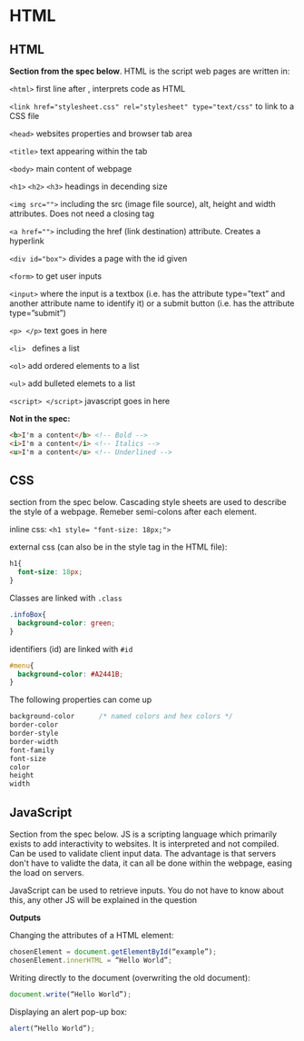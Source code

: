 # HTML
## HTML 
**Section from the spec below**. HTML is the script web pages are written in:

`<html>` first line after <!DOCTYPE html>, interprets code as HTML

`<link href="stylesheet.css" rel="stylesheet" type="text/css"` to link to a CSS file

`<head>` websites properties and browser tab area

`<title>` text appearing within the tab

`<body>` main content of webpage

`<h1>` `<h2>` `<h3>` headings in decending size

`<img src="">` including the src (image file source), alt, height and width attributes. Does not need a closing tag

`<a href="">` including the href (link destination) attribute. Creates a hyperlink

`<div id="box">` divides a page with the id given

`<form>` to get user inputs

`<input>` where the input is a textbox (i.e. has the attribute type=”text” and another attribute name to identify it) or a submit button (i.e. has the attribute type=”submit”)

`<p> </p>` text goes in here 

`<li> ` defines a list

`<ol>` add ordered elements to a list

`<ul>` add bulleted elemets to a list

`<script> </script>` javascript goes in here 

**Not in the spec:**

```html
<b>I'm a content</b> <!-- Bold -->
<i>I'm a content</i> <!-- Italics -->
<u>I'm a content</u> <!-- Underlined -->
```

## CSS
section from the spec below. Cascading style sheets are used to describe the style of a webpage. Remeber semi-colons after each element.

inline css:  `<h1 style= "font-size: 18px;">`

external css (can also be in the style tag in the HTML file):

```css
h1{
  font-size: 18px;
}
```

Classes are linked with `.class`

```css
.infoBox{
  background-color: green;
}
```

identifiers (id) are linked with `#id`

```css
#menu{
  background-color: #A2441B;
}
```

The following properties can come up

```css
background-color      /* named colors and hex colors */
border-color
border-style
border-width
font-family
font-size
color
height
width
```

## JavaScript 
Section from the spec below. JS is a scripting language which primarily exists to add interactivity to websites. It is interpreted and not compiled. Can be used to validate client input data. The advantage is that servers don't have to validte the data, it can all be done within the webpage, easing the load on servers.

JavaScript can be used to retrieve inputs. You do not have to know about this, any other JS will be explained in the question

**Outputs**

Changing the attributes of a HTML element:
```js
chosenElement = document.getElementById(“example”);
chosenElement.innerHTML = “Hello World”;
```

Writing directly to the document (overwriting the old document):
```js
document.write(“Hello World”);
```

 Displaying an alert pop-up box:
 ```js
alert(“Hello World”);
```
